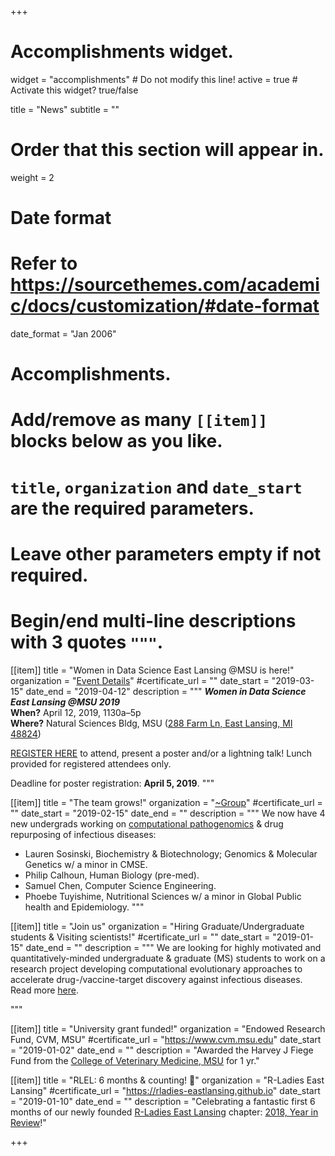 +++
# Accomplishments widget.
widget = "accomplishments"  # Do not modify this line!
active = true  # Activate this widget? true/false

title = "News"
subtitle = ""

# Order that this section will appear in.
weight = 2

# Date format
#   Refer to https://sourcethemes.com/academic/docs/customization/#date-format
date_format = "Jan 2006"

# Accomplishments.
#   Add/remove as many `[[item]]` blocks below as you like.
#   `title`, `organization` and `date_start` are the required parameters.
#   Leave other parameters empty if not required.
#   Begin/end multi-line descriptions with 3 quotes `"""`.

[[item]]
title = "Women in Data Science East Lansing @MSU is here!"
organization = "[Event Details](https://github.com/rladies-eastlansing/WiDS2019/wiki)"
#certificate_url = ""
date_start = "2019-03-15"
date_end = "2019-04-12"
description = """
**_Women in Data Science East Lansing @MSU 2019_** <br>
**When?** April 12, 2019, 1130a–5p <br>
**Where?** Natural Sciences Bldg, MSU
([288 Farm Ln, East Lansing, MI 48824](https://maps.msu.edu/interactive/index.php?location=UB8Z))

[REGISTER HERE](https://goo.gl/forms/vBQansRtMtev5eMt1) to attend, present a poster and/or a lightning talk! Lunch provided for registered attendees only.

Deadline for poster registration: **April 5, 2019**.
"""

[[item]]
title = "The team grows!"
organization = "[~Group](/group)"
#certificate_url = ""
date_start = "2019-02-15"
date_end = ""
description = """
We now have 4 new undergrads working on [computational pathogenomics](https://github.com/cpathogeno) & drug repurposing of infectious diseases: <br>
- Lauren Sosinski, Biochemistry & Biotechnology; Genomics & Molecular Genetics w/ a minor in CMSE. <br>
- Philip Calhoun, Human Biology (pre-med). <br>
- Samuel Chen, Computer Science Engineering. <br>
- Phoebe Tuyishime, Nutritional Sciences w/ a minor in Global Public health and Epidemiology.
"""

[[item]]
title = "Join us"
organization = "Hiring Graduate/Undergraduate students & Visiting scientists!"
#certificate_url = ""
date_start = "2019-01-15"
date_end = ""
description = """
We are looking for  highly motivated and quantitatively-minded undergraduate & graduate (MS) students to work on a research project developing computational evolutionary approaches to accelerate drug-/vaccine-target discovery against infectious diseases. Read more [here](/joinus).

"""

[[item]]
title = "University grant funded!"
organization = "Endowed Research Fund, CVM, MSU"
#certificate_url = "https://www.cvm.msu.edu"
date_start = "2019-01-02"
date_end = ""
description = "Awarded the Harvey J Fiege Fund from the [College of Veterinary Medicine, MSU](https://www.cvm.msu.edu) for 1 yr."


[[item]]
title = "RLEL: 6 months & counting! :tada:"
organization = "R-Ladies East Lansing"
#certificate_url = "https://rladies-eastlansing.github.io"
date_start = "2019-01-10"
date_end = ""
description = "Celebrating a fantastic first 6 months of our newly founded [R-Ladies East Lansing](https://rladies-eastlansing.github.io) chapter: [2018, Year in Review](https://jananiravi.github.io/post/2019/rlel-2018)!"

+++